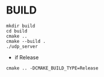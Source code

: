 # BUILD

```shell
mkdir build
cd build
cmake ..
cmake --build .
./udp_server
```

- if Release

```shell
cmake .. -DCMAKE_BUILD_TYPE=Release
```
